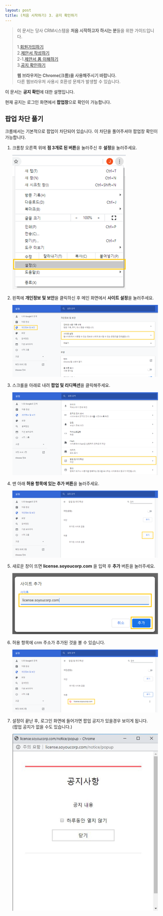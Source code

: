 ```yaml
---
layout: post
title: (처음 시작하기) 3. 공지 확인하기
---
```


>이 문서는 당사 CRM시스템을 **처음 시작하고자 하시는 분**들을 위한 가이드입니다.  
>  
>1.[회원가입하기]({{site.baseurl}}/Signup)   
>2.[제안서 작성하기]({{site.baseurl}}/Write-Proposal)   
>2-1.[제안서 폼 이해하기]({{site.baseurl}}/Write-Proposal-Detail)   
>3.[공지 확인하기]({{site.baseurl}}/Notice)   
>
>**웹 브라우저는 Chrome(크롬)을 사용해주시기 바랍니다.**   
>다른 웹브라우저 사용시 호환성 문제가 발생할 수 있습니다.

이 문서는 **공지 확인**에 대한 설명입니다.

현재 공지는 로그인 화면에서 **팝업창**으로 확인이 가능합니다.

## 팝업 차단 풀기
크롬에서는 기본적으로 팝업이 차단되어 있습니다. 이 차단을 풀어주셔야 팝업창 확인이 가능합니다.
1. 크롬창 오른쪽 위에 **점 3개로 된 버튼**을 눌러주신 후 **설정**을 눌러주세요.

    ![](/images/notice/popup-1.png)

2. 왼쪽에 **개인정보 및 보안**을 클릭하신 후 메인 화면에서 **사이트 설정**을 눌러주세요.

    ![](/images/notice/popup-2.png)

3. 스크롤을 아래로 내려 **팝업 및 리디렉션**을 클릭해주세요.

    ![](/images/notice/popup-3.png)

4. 맨 아래 **허용 항목에 있는 추가 버튼**을 눌러주세요.

    ![](/images/notice/popup-4.png)

5. 새로운 창이 뜨면 **license.soyoucorp.com** 을 입력 후 **추가** 버튼을 눌러주세요.

    ![](/images/notice/popup-5.png)

6. 허용 항목에 crm 주소가 추가된 것을 볼 수 있습니다.

    ![](/images/notice/popup-6.png)

7. 설정이 끝난 후, 로그인 화면에 들어가면 팝업 공지가 있을경우 보이게 됩니다.   
(팝업 공지가 없을 수도 있습니다.)

    ![](/images/notice/popup-7.JPG)

